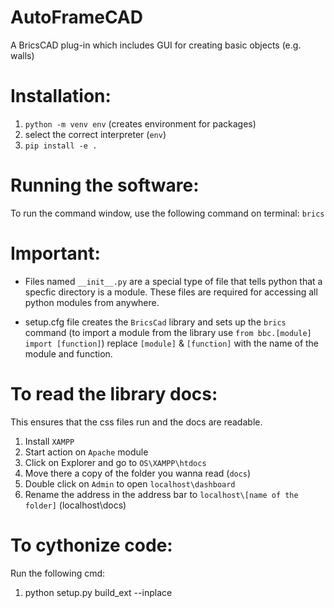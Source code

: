 # AutoFrameCAD

A BricsCAD plug-in which includes GUI for creating basic objects (e.g. walls)

# Installation:

1. `python -m venv env` (creates environment for packages)
2. select the correct interpreter (`env`)
3. `pip install -e .`

# Running the software:

To run the command window, use the following command on terminal: `brics`

# Important:

- Files named `__init__.py` are a special type of file that tells python that a specfic directory is a module. These files are required for accessing all python modules from anywhere.

- setup.cfg file creates the `BricsCad` library and sets up the `brics` command (to import a module from the library use `from bbc.[module] import [function]`) replace `[module]` & `[function]` with the name of the module and function.

# To read the library docs:

This ensures that the css files run and the docs are readable.

1. Install `XAMPP`
2. Start action on `Apache` module
3. Click on Explorer and go to `OS\XAMPP\htdocs`
4. Move there a copy of the folder you wanna read (`docs`)
5. Double click on `Admin` to open `localhost\dashboard`
6. Rename the address in the address bar to `localhost\[name of the folder]` (localhost\docs)

# To cythonize code:

Run the following cmd:

1. python setup.py build_ext --inplace
